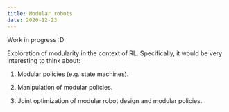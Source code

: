 ```yaml
---
title: Modular robots
date: 2020-12-23
---
```


Work in progress :D

Exploration of modularity in the context of RL. Specifically, it would be very
interesting to think about:

1. Modular policies (e.g. state machines).

2. Manipulation of modular policies.

3. Joint optimization of modular robot design and modular policies.
